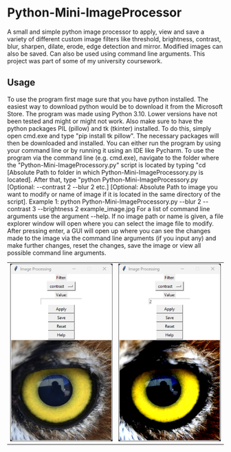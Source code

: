 # Python-Mini-ImageProcessor
A small and simple python image processor to apply, view and save a variety of different custom image filters like threshold, brightness, 
contrast, blur, sharpen, dilate, erode, edge detection and mirror. Modified images can also be saved. Can also be used using command line arguments. 
This project was part of some of my university coursework.

## Usage
To use the program first mage sure that you have python installed. The easiest way to download python would be to download it from the Microsoft Store. The program was made
using Python 3.10. Lower versions have not been tested and might or might not work. Also make sure to have the python packages PIL (pillow) and tk (tkinter) installed.
To do this, simply open cmd.exe and type "pip install tk pillow". The necessary packages will then be downloaded and installed.
You can either run the program by using your command line or by running it using an IDE like Pycharm. To use the program via the command line (e.g. cmd.exe), navigate to the 
folder where the "Python-Mini-ImageProcessory.py" script is located by typing "cd [Absolute Path to folder in which Python-Mini-ImageProcessory.py is located]. 
After that, type "python Python-Mini-ImageProcessory.py [Optional: --contrast 2 --blur 2 etc.] [Optional: Absolute Path to image you want to modify or name of image if it
is located in the same directory of the script].
Example 1: python Python-Mini-ImageProcessory.py --blur 2  --contrast 3 --brightness 2 example_image.jpg
For a list of command line arguments use the argument --help.
If no image path or name is given, a file explorer window will open where you can select the image file to modify. After pressing enter, a GUI will open up where you can
see the changes made to the image via the command line arguments (if you input any) and make further changes, reset the changes, save the image or view all possible command line arguments.

<table>
  <tr>
    <td><kbd> <img src="Image Processing Pre.png" width="500" /> </kbd></td>
    <td><kbd> <img src="Image Processing Post.png" width="500" /> </kbd></td>
  </tr>
</table>
